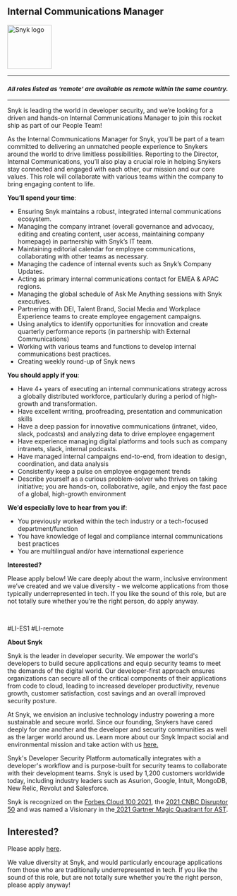 Internal Communications Manager
---

<img src="https://res.cloudinary.com/snyk/image/upload/v1537345894/press-kit/brand/logo-black.png" width="100" alt="Snyk logo" />

<hr>
<h3><em><strong><sub>All roles listed as ‘remote’ are available as remote within the same country.</sub></strong></em></h3>
<hr>
<p><span style="font-weight: 400;">Snyk is leading the world in developer security, and we’re looking for a driven and hands-on Internal Communications Manager to join this rocket ship as part of our People Team!&nbsp;</span></p>
<p><span style="font-weight: 400;">As the Internal Communications Manager for Snyk, you’ll be part of a team committed to delivering an unmatched people experience to Snykers around the world to drive limitless possibilities. Reporting to the Director, Internal Communications, you’ll also play a crucial role in helping Snykers stay connected and engaged with each other, our mission and our core values. This role will collaborate with various teams within the company to bring engaging content to life.&nbsp;</span></p>
<p><strong>You’ll spend your time</strong><span style="font-weight: 400;">:</span></p>
<ul>
<li style="font-weight: 400;"><span style="font-weight: 400;">Ensuring Snyk maintains a robust, integrated internal communications ecosystem.&nbsp;</span></li>
<li style="font-weight: 400;"><span style="font-weight: 400;">Managing the company intranet (overall governance and advocacy, editing and creating content, user access, maintaining company homepage) in partnership with Snyk’s IT team.</span></li>
<li style="font-weight: 400;"><span style="font-weight: 400;">Maintaining editorial calendar for employee communications, collaborating with other teams as necessary.</span></li>
<li style="font-weight: 400;"><span style="font-weight: 400;">Managing the cadence of internal events such as Snyk’s Company Updates.&nbsp;</span></li>
<li style="font-weight: 400;"><span style="font-weight: 400;">Acting as primary internal communications contact for EMEA &amp; APAC regions.</span></li>
<li style="font-weight: 400;"><span style="font-weight: 400;">Managing the global schedule of Ask Me Anything sessions with Snyk executives.&nbsp;</span></li>
<li style="font-weight: 400;"><span style="font-weight: 400;">Partnering with DEI, Talent Brand, Social Media and Workplace Experience teams to create employee engagement campaigns.&nbsp;</span></li>
<li style="font-weight: 400;"><span style="font-weight: 400;">Using analytics to identify opportunities for innovation and create quarterly performance reports (in partnership with External Communications)</span></li>
<li style="font-weight: 400;"><span style="font-weight: 400;">Working with various teams and functions to develop internal communications best practices.&nbsp;</span></li>
<li style="font-weight: 400;"><span style="font-weight: 400;">Creating weekly round-up of Snyk news&nbsp;</span></li>
</ul>
<p><strong>You should apply if you</strong><span style="font-weight: 400;">:</span></p>
<ul>
<li style="font-weight: 400;"><span style="font-weight: 400;">Have 4+ years of executing an internal communications strategy across a globally distributed workforce, particularly during a period of high-growth and transformation.</span></li>
<li style="font-weight: 400;"><span style="font-weight: 400;">Have excellent writing, proofreading, presentation and communication skills&nbsp;</span></li>
<li style="font-weight: 400;"><span style="font-weight: 400;">Have a deep passion for innovative communications (intranet, video, slack, podcasts) and analyzing data to drive employee engagement</span></li>
<li style="font-weight: 400;"><span style="font-weight: 400;">Have experience managing digital platforms and tools such as company intranets, slack, internal podcasts.&nbsp;</span></li>
<li style="font-weight: 400;"><span style="font-weight: 400;">Have managed internal campaigns end-to-end, from ideation to design, coordination, and data analysis</span></li>
<li style="font-weight: 400;"><span style="font-weight: 400;">Consistently keep a pulse on employee engagement trends&nbsp;&nbsp;</span></li>
<li style="font-weight: 400;"><span style="font-weight: 400;">Describe yourself as a curious problem-solver who thrives on taking initiative; you are hands-on, collaborative, agile, and enjoy the fast pace of a global, high-growth environment&nbsp;&nbsp;</span></li>
</ul>
<p><strong>We’d especially love to hear from you if</strong><span style="font-weight: 400;">:</span></p>
<ul>
<li style="font-weight: 400;"><span style="font-weight: 400;">You previously worked within the tech industry or a tech-focused department/function</span></li>
<li style="font-weight: 400;"><span style="font-weight: 400;">You have knowledge of legal and compliance internal communications best practices</span></li>
<li style="font-weight: 400;"><span style="font-weight: 400;">You are multilingual and/or have international experience&nbsp;</span></li>
</ul>
<p><strong>Interested?</strong></p>
<p><span style="font-weight: 400;">Please apply below! We care deeply about the warm, inclusive environment we’ve created and we value diversity - we welcome applications from those typically underrepresented in tech. If you like the sound of this role, but are not totally sure whether you’re the right person, do apply anyway.</span></p>
<p>&nbsp;</p>
<p><span style="font-weight: 400;">#LI-ES1 #LI-remote</span></p><div class="content-conclusion"><p><strong>About Snyk</strong></p>
<p><span style="font-weight: 400;">Snyk is the leader in developer security. We empower the world's developers to build secure applications and equip security teams to meet the demands of the digital world. Our developer-first approach ensures organizations can secure all of the critical components of their applications from code to cloud, leading to increased developer productivity, revenue growth, customer satisfaction, cost savings and an overall improved security posture.&nbsp;</span></p>
<p><span style="font-weight: 400;">At Snyk, we envision an inclusive technology industry powering a more sustainable and secure world.</span> <span style="font-weight: 400;">Since our founding, Snykers have cared deeply for one another and the developer and security communities as well as the larger world around us. Learn more about our Snyk Impact social and environmental mission and take action with us </span><a href="https://snyk.io/about/snyk-impact/"><span style="font-weight: 400;">here.</span></a></p>
<p><span style="font-weight: 400;">Snyk's Developer Security Platform automatically integrates with a developer's workflow and is purpose-built for security teams to collaborate with their development teams. Snyk is used by 1,200 customers worldwide today, including industry leaders such as Asurion, Google, Intuit, MongoDB, New Relic, Revolut and Salesforce.</span></p>
<p><span style="font-weight: 400;">Snyk is recognized on the </span><a href="https://www.forbes.com/cloud100/#6f24b5ba5f94"><span style="font-weight: 400;">Forbes Cloud 100 2021</span></a><span style="font-weight: 400;">, the </span><a href="https://www.cnbc.com/2021/05/25/these-are-the-2021-cnbc-disruptor-50-companies.html"><span style="font-weight: 400;">2021 CNBC Disruptor 50</span></a><span style="font-weight: 400;"> and was named a Visionary in the</span><a href="https://snyk.io/blog/snyk-visionary-2021-gartner-magic-quadrant-for-ast/"><span style="font-weight: 400;"> 2021 Gartner Magic Quadrant for AST</span></a><span style="font-weight: 400;">.</span></p></div>

Interested?
---

Please apply [here](https://boards.greenhouse.io/snyk/jobs/6022287002#app).

We value diversity at Snyk, and would particularly encourage applications from those who are traditionally underrepresented in tech.
If you like the sound of this role, but are not totally sure whether you’re the right person, please apply anyway!
